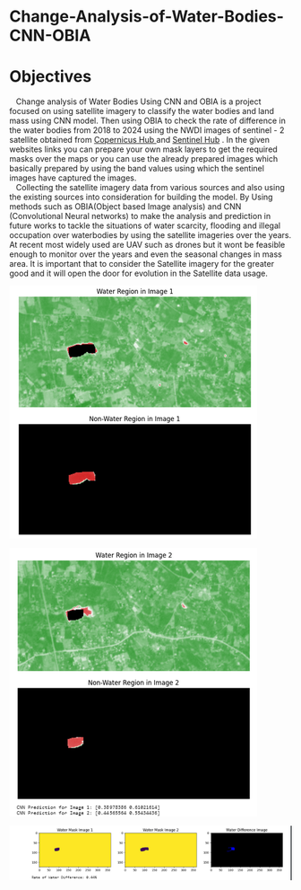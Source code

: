 # Change-Analysis-of-Water-Bodies-CNN-OBIA

# Objectives
&nbsp;&nbsp;  Change analysis of Water Bodies Using CNN and OBIA is a project focused on using satellite imagery to classify the water bodies and land mass using CNN model. Then using OBIA to check the rate of difference in the water bodies from 2018 to 2024 using the NWDI images of sentinel - 2 satellite obtained from [Copernicus Hub ](https://scihub.copernicus.eu/) and [Sentinel Hub](https://www.sentinel-hub.com/) . In the given websites links you can prepare your own mask layers to get the required masks over the maps or you can use the already prepared images which basically prepared by using the band values using which the sentinel images have captured the images.\
&nbsp;&nbsp; Collecting the satellite imagery data from various sources and also using the existing sources into consideration for building the model. By Using methods such as OBIA(Object based Image analysis) and CNN (Convolutional Neural networks) to make the analysis and prediction in future works to tackle the situations of water scarcity, flooding and illegal occupation over waterbodies by using the satellite imageries over the years. At recent most widely used are UAV such as drones but it wont be feasible enough to monitor over the years and even the seasonal changes in mass area. It is important that to consider the Satellite imagery for the greater good and it will open the door for evolution in the Satellite data usage.

![Demo Classification Image 1](https://github.com/Akshess/Change-Analysis-of-Water-Bodies-CNN-OBIA/blob/main/Images/1.png)

![Demo Classification Image 2](https://github.com/Akshess/Change-Analysis-of-Water-Bodies-CNN-OBIA/blob/main/Images/2.png)


![Demo Rate Difference  Image](https://github.com/Akshess/Change-Analysis-of-Water-Bodies-CNN-OBIA/blob/main/Images/3.png)
